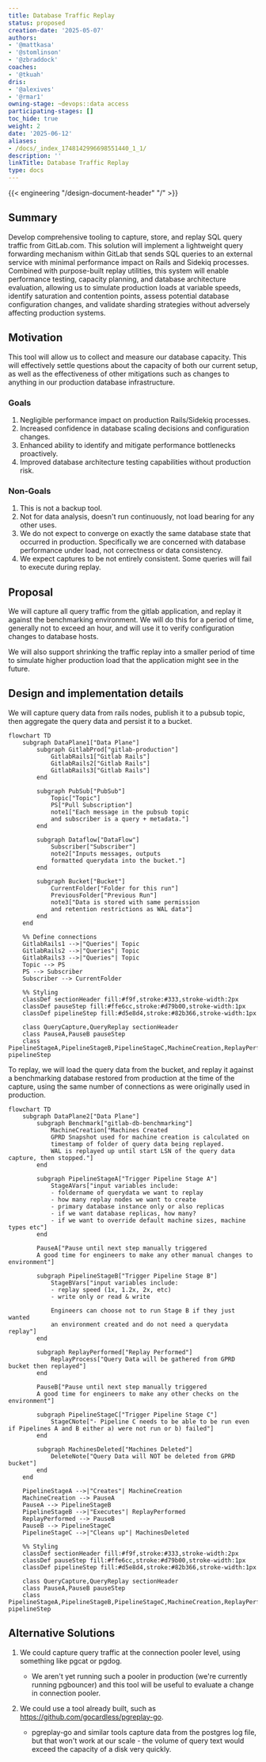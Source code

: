 ```yaml
---
title: Database Traffic Replay
status: proposed
creation-date: '2025-05-07'
authors:
- '@mattkasa'
- '@stomlinson'
- '@zbraddock'
coaches:
- '@tkuah'
dris:
- '@alexives'
- '@rmar1'
owning-stage: ~devops::data access
participating-stages: []
toc_hide: true
weight: 2
date: '2025-06-12'
aliases:
- /docs/_index_1748142996698551440_1_1/
description: ''
linkTitle: Database Traffic Replay
type: docs
---
```


<!-- Design Documents often contain forward-looking statements -->
<!-- vale gitlab.FutureTense = NO -->

<!-- This renders the design document header on the detail page, so don't remove it-->
{{< engineering "/design-document-header" "/" >}}

## Summary

Develop comprehensive tooling to capture, store, and replay SQL query traffic
from GitLab.com. This solution will implement a lightweight query forwarding
mechanism within GitLab that sends SQL queries to an external service with
minimal performance impact on Rails and Sidekiq processes. Combined with
purpose-built replay utilities, this system will enable performance testing,
capacity planning, and database architecture evaluation, allowing us to simulate
production loads at variable speeds, identify saturation and contention points,
assess potential database configuration changes, and validate sharding
strategies without adversely affecting production systems.

## Motivation

This tool will allow us to collect and measure our database capacity. This will
effectively settle questions about the capacity of both our current setup, as
well as the effectiveness of other mitigations such as changes to anything in
our production database infrastructure.

### Goals

1. Negligible performance impact on production Rails/Sidekiq processes.
2. Increased confidence in database scaling decisions and configuration changes.
3. Enhanced ability to identify and mitigate performance bottlenecks proactively.
4. Improved database architecture testing capabilities without production risk.

### Non-Goals

1. This is not a backup tool.
2. Not for data analysis, doesn't run continuously, not load bearing for any
   other uses.
3. We do not expect to converge on exactly the same database state that occurred
   in production. Specifically we are concerned with database performance under
   load, not correctness or data consistency.
4. We expect captures to be not entirely consistent. Some queries will fail to
   execute during replay.

## Proposal

We will capture all query traffic from the gitlab application, and replay it
against the benchmarking environment. We will do this for a period of time,
generally not to exceed an hour, and will use it to verify configuration changes
to database hosts.

We will also support shrinking the traffic replay into a smaller period of time
to simulate higher production load that the application might see in the future.

## Design and implementation details

We will capture query data from rails nodes, publish it to a pubsub topic, then
aggregate the query data and persist it to a bucket.

```mermaid
flowchart TD
    subgraph DataPlane1["Data Plane"]
        subgraph GitlabProd["gitlab-production"]
            GitlabRails1["Gitlab Rails"]
            GitlabRails2["Gitlab Rails"]
            GitlabRails3["Gitlab Rails"]
        end

        subgraph PubSub["PubSub"]
            Topic["Topic"]
            PS["Pull Subscription"]
            note1["Each message in the pubsub topic
            and subscriber is a query + metadata."]
        end

        subgraph Dataflow["DataFlow"]
            Subscriber["Subscriber"]
            note2["Inputs messages, outputs
            formatted querydata into the bucket."]
        end

        subgraph Bucket["Bucket"]
            CurrentFolder["Folder for this run"]
            PreviousFolder["Previous Run"]
            note3["Data is stored with same permission
            and retention restrictions as WAL data"]
        end
    end

    %% Define connections
    GitlabRails1 -->|"Queries"| Topic
    GitlabRails2 -->|"Queries"| Topic
    GitlabRails3 -->|"Queries"| Topic
    Topic --> PS
    PS --> Subscriber
    Subscriber --> CurrentFolder

    %% Styling
    classDef sectionHeader fill:#f9f,stroke:#333,stroke-width:2px
    classDef pauseStep fill:#ffe6cc,stroke:#d79b00,stroke-width:1px
    classDef pipelineStep fill:#d5e8d4,stroke:#82b366,stroke-width:1px

    class QueryCapture,QueryReplay sectionHeader
    class PauseA,PauseB pauseStep
    class PipelineStageA,PipelineStageB,PipelineStageC,MachineCreation,ReplayPerformed,MachinesDeleted pipelineStep
```

To replay, we will load the query data from the bucket, and replay it against a
benchmarking database restored from production at the time of the capture, using
the same number of connections as were originally used in production.

```mermaid
flowchart TD
    subgraph DataPlane2["Data Plane"]
        subgraph Benchmark["gitlab-db-benchmarking"]
            MachineCreation["Machines Created
            GPRD Snapshot used for machine creation is calculated on
            timestamp of folder of query data being replayed.
            WAL is replayed up until start LSN of the query data capture, then stopped."]
        end

        subgraph PipelineStageA["Trigger Pipeline Stage A"]
            StageAVars["input variables include:
            - foldername of querydata we want to replay
            - how many replay nodes we want to create
            - primary database instance only or also replicas
            - if we want database replicas, how many?
            - if we want to override default machine sizes, machine types etc"]
        end

        PauseA["Pause until next step manually triggered
        A good time for engineers to make any other manual changes to environment"]

        subgraph PipelineStageB["Trigger Pipeline Stage B"]
            StageBVars["input variables include:
            - replay speed (1x, 1.2x, 2x, etc)
            - write only or read & write

            Engineers can choose not to run Stage B if they just wanted
            an environment created and do not need a querydata replay"]
        end

        subgraph ReplayPerformed["Replay Performed"]
            ReplayProcess["Query Data will be gathered from GPRD bucket then replayed"]
        end

        PauseB["Pause until next step manually triggered
        A good time for engineers to make any other checks on the environment"]

        subgraph PipelineStageC["Trigger Pipeline Stage C"]
            StageCNote["- Pipeline C needs to be able to be run even if Pipelines A and B either a) were not run or b) failed"]
        end

        subgraph MachinesDeleted["Machines Deleted"]
            DeleteNote["Query Data will NOT be deleted from GPRD bucket"]
        end
    end

    PipelineStageA -->|"Creates"| MachineCreation
    MachineCreation --> PauseA
    PauseA --> PipelineStageB
    PipelineStageB -->|"Executes"| ReplayPerformed
    ReplayPerformed --> PauseB
    PauseB --> PipelineStageC
    PipelineStageC -->|"Cleans up"| MachinesDeleted

    %% Styling
    classDef sectionHeader fill:#f9f,stroke:#333,stroke-width:2px
    classDef pauseStep fill:#ffe6cc,stroke:#d79b00,stroke-width:1px
    classDef pipelineStep fill:#d5e8d4,stroke:#82b366,stroke-width:1px

    class QueryCapture,QueryReplay sectionHeader
    class PauseA,PauseB pauseStep
    class PipelineStageA,PipelineStageB,PipelineStageC,MachineCreation,ReplayPerformed,MachinesDeleted pipelineStep
```

## Alternative Solutions

1. We could capture query traffic at the connection pooler level, using
   something like pgcat or pgdog.
   - We aren't yet running such a pooler in production (we're currently running
     pgbouncer) and this tool will be useful to evaluate a change in connection
     pooler.

2. We could use a tool already built, such as
   https://github.com/gocardless/pgreplay-go.
   - pgreplay-go and similar tools capture data from the postgres log file, but
     that won't work at our scale - the volume of query text would exceed the
     capacity of a disk very quickly.
